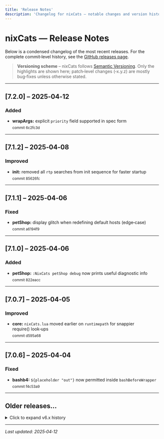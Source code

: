 ```yaml
---
title: 'Release Notes'
description: 'Changelog for nixCats – notable changes and version history'
---
```


# nixCats — Release Notes

Below is a condensed changelog of the most recent releases.  For the complete commit‑level history, see the [GitHub releases page](https://github.com/BirdeeHub/nixCats-nvim/releases).

> **Versioning scheme** – nixCats follows [Semantic Versioning](https://semver.org/).  Only the highlights are shown here; patch‑level changes (‑x.y.z) are mostly bug‑fixes unless otherwise stated.

---

## [7.2.0] – 2025‑04‑12
### Added
* **wrapArgs:** explicit `priority` field supported in spec form  
  <sub>commit 6c2fc3d</sub>

---

## [7.1.2] – 2025‑04‑08
### Improved
* **init:** removed all `rtp` searches from init sequence for faster startup  
  <sub>commit 85626fc</sub>

---

## [7.1.1] – 2025‑04‑06
### Fixed
* **petShop:** display glitch when redefining default hosts (edge‑case)  
  <sub>commit a6194f9</sub>

---

## [7.1.0] – 2025‑04‑06
### Added
* **petShop:** `:NixCats petShop debug` now prints useful diagnostic info  
  <sub>commit 822eacc</sub>

---

## [7.0.7] – 2025‑04‑05
### Improved
* **core:** `nixCats.lua` moved earlier on `runtimepath` for snappier require() look‑ups  
  <sub>commit d595a68</sub>

---

## [7.0.6] – 2025‑04‑04
### Fixed
* **bashb4:** `${placeholder "out"}` now permitted inside `bashBeforeWrapper`  
  <sub>commit f4c53a9</sub>

---

## Older releases…
<details>
<summary>Click to expand v6.x history</summary>

### [6.10.0] – 2025‑04‑03
* **providers:** host‑bundle overhaul – can now package arbitrary tools (`#197`)  
  <sub>commit 2aa1b64</sub>

### [6.9.3] – 2025‑04‑01
* **lix:** guard for missing `builtins.warn`  
  <sub>commit 32c97d9</sub>

… _snipped for brevity_ …

</details>

---

_Last updated: 2025‑04‑12_
